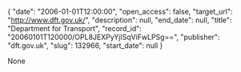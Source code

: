 {
  "date": "2006-01-01T12:00:00", 
  "open_access": false, 
  "target_url": "http://www.dft.gov.uk/", 
  "description": null, 
  "end_date": null, 
  "title": "Department for Transport", 
  "record_id": "20060101T120000/OPL8JEXPyYjlSqViFwLPSg==", 
  "publisher": "dft.gov.uk", 
  "slug": 132966, 
  "start_date": null
}

None